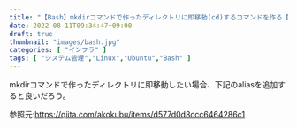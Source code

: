 ```yaml
---
title: "【Bash】mkdirコマンドで作ったディレクトリに即移動(cd)するコマンドを作る【mkcdをaliasに登録】"
date: 2022-08-11T09:34:47+09:00
draft: true
thumbnail: "images/bash.jpg"
categories: [ "インフラ" ]
tags: [ "システム管理","Linux","Ubuntu","Bash" ]
---
```



mkdirコマンドで作ったディレクトリに即移動したい場合、下記のaliasを追加すると良いだろう。






参照元:https://qiita.com/akokubu/items/d577d0d8ccc6464286c1




